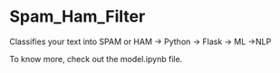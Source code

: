 # Spam_Ham_Filter
Classifies your text into SPAM or HAM
-> Python
-> Flask
-> ML
->NLP

To know more, check out the model.ipynb file.
